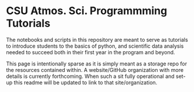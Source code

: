 # CSU Atmos. Sci. Programmming Tutorials

The notebooks and scripts in this repository are meant to serve as tutorials to
introduce students to the basics of python, and scientific data analysis needed
to succeed both in their first year in the program and beyond.

This page is intentionally sparse as it is simply meant as a storage repo for
the resources contained within. A website/GitHub organization with more details
is currently forthcoming. When such a sit fully operational and set-up this
readme will be updated to link to that site/organization.